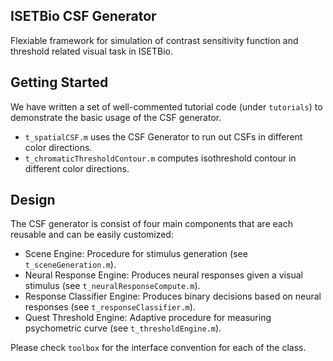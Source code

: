 ## ISETBio CSF Generator
Flexiable framework for simulation of contrast sensitivity function and threshold related visual task in ISETBio.

## Getting Started
We have written a set of well-commented tutorial code (under `tutorials`) to demonstrate the basic usage of the CSF generator.  

- `t_spatialCSF.m` uses the CSF Generator to run out CSFs in different color directions.  
- `t_chromaticThresholdContour.m` computes isothreshold contour in different color directions.

## Design
The CSF generator is consist of four main components that are each reusable and can be easily customized:
- Scene Engine: Procedure for stimulus generation (see `t_sceneGeneration.m`). 
- Neural Response Engine: Produces neural responses given a visual stimulus (see `t_neuralResponseCompute.m`).  
- Response Classifier Engine: Produces binary decisions based on neural responses (see `t_responseClassifier.m`).
- Quest Threshold Engine: Adaptive procedure for measuring psychometric curve (see `t_thresholdEngine.m`).

Please check `toolbox` for the interface convention for each of the class.  


